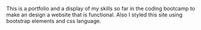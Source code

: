 This is a portfolio and a display of my skills so far in the coding bootcamp to make an design a website that is functional. Also I styled this site using bootstrap elements and css language.